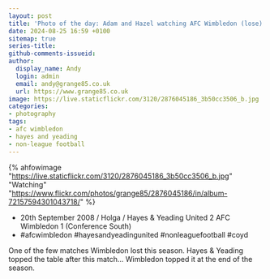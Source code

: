 ```yaml
---
layout: post
title: 'Photo of the day: Adam and Hazel watching AFC Wimbledon (lose)'
date: 2024-08-25 16:59 +0100
sitemap: true
series-title:
github-comments-issueid:
author:
  display_name: Andy
  login: admin
  email: andy@grange85.co.uk
  url: https://www.grange85.co.uk
image: https://live.staticflickr.com/3120/2876045186_3b50cc3506_b.jpg
categories:
- photography
tags:
- afc wimbledon
- hayes and yeading
- non-league football
---
```

{% ahfowimage "https://live.staticflickr.com/3120/2876045186_3b50cc3506_b.jpg" "Watching" "https://www.flickr.com/photos/grange85/2876045186/in/album-72157594301043718/" %}

- 20th September 2008 / Holga / Hayes & Yeading United 2 AFC Wimbledon 1 (Conference South)
- #afcwimbledon #hayesandyeadingunited #nonleaguefootball #coyd

One of the few matches Wimbledon lost this season. Hayes & Yeading topped the table after this match... Wimbledon topped it at the end of the season.
